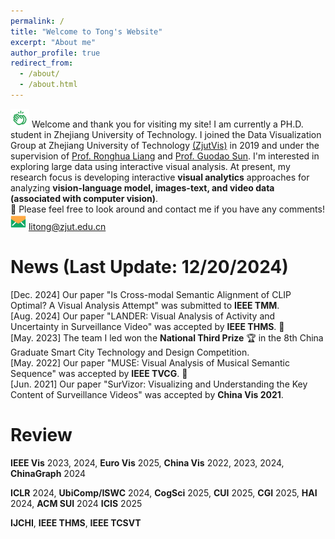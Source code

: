 ```yaml
---
permalink: /
title: "Welcome to Tong's Website"
excerpt: "About me"
author_profile: true
redirect_from: 
  - /about/
  - /about.html
---
```


<img src="/images/clap.png" width="30px" height="30px"> Welcome and thank you for visiting my site! I am currently a PH.D. student in Zhejiang University of Technology. I joined the Data Visualization Group at Zhejiang University of Technology [(ZjutVis)](https://zjutvis.org/) in 2019 and under the supervision of [Prof. Ronghua Liang](https://scholar.google.com/citations?user=fbvnBG4AAAAJ&hl=en) and [Prof. Guodao Sun](https://godoorsun.org/). I'm interested in exploring large data using interactive visual analysis. At present, my research focus is developing interactive <strong>visual analytics</strong> approaches for analyzing <strong>vision-language model, images-text, and video data (associated with computer vision)</strong>.                   
👀 Please feel free to look around and contact me if you have any comments!                      
<img src="/images/email.png" width="25px" height="25px"> litong@zjut.edu.cn

News (Last Update: 12/20/2024)
======
[Dec. 2024] Our paper "Is Cross-modal Semantic Alignment of CLIP Optimal? A Visual Analysis Attempt" was submitted to <strong>IEEE TMM</strong>.\
[Aug. 2024] Our paper "LANDER: Visual Analysis of Activity and Uncertainty in Surveillance Video" was accepted by <strong>IEEE THMS</strong>. 🎉\
[May. 2023] The team I led won the <strong>National Third Prize</strong> 🏆 in the 8th China Graduate Smart City Technology and Design Competition.\
[May. 2022] Our paper "MUSE: Visual Analysis of Musical Semantic Sequence" was accepted by <strong>IEEE TVCG</strong>. 🎉\
[Jun. 2021] Our paper "SurVizor: Visualizing and Understanding the Key Content of Surveillance Videos" was accepted by <strong>China Vis 2021</strong>.                                                                    
                                                                                                                                                                    

<!--Education
======
<img src="/images/hat.png" width="30px" height="30px"> Ph.D. in Computer Science and Technology, Zhejiang University of Technology. 2019 - Now                          
<img src="/images/hat.png" width="30px" height="30px"> B.E. in Software Engineering, Tianjin Normal University. 2015 - 2019              -->
          

Review
======
<strong>IEEE Vis</strong> 2023, 2024, <strong>Euro Vis</strong> 2025, <strong>China Vis</strong> 2022, 2023, 2024, <strong>ChinaGraph</strong> 2024

<strong>ICLR</strong> 2024, <strong>UbiComp/ISWC</strong> 2024, <strong>CogSci</strong> 2025, <strong>CUI</strong> 2025, <strong>CGI</strong> 2025, <strong>HAI</strong> 2024, <strong>ACM SUI</strong> 2024
<strong>ICIS</strong> 2025

<strong>IJCHI</strong>, <strong>IEEE THMS</strong>, <strong>IEEE TCSVT</strong>




